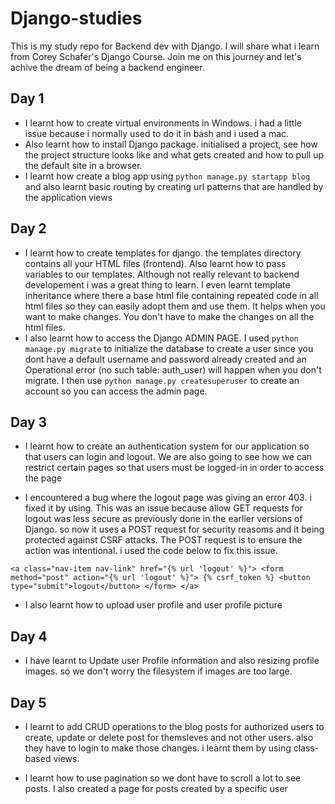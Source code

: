# Django-studies

This is my study repo for Backend dev with Django. I will share what i learn from Corey Schafer's Django Course. Join me on this journey and let's achive the dream of being a backend engineer. 


## Day 1 

- I learnt how to create virtual environments in Windows. i had a little issue because i normally used to do it in bash and i used a mac. 
- Also learnt how to install Django package. initialised a project, see how the project structure looks like and what gets created and how to pull up the default site in a browser. 
- I learnt how create a blog app using `python manage.py startapp blog` and also learnt basic routing by creating url patterns that are handled by the application views

## Day 2 
- I learnt how to create templates for django. the templates directory contains all your HTML files (frontend). Also learnt how to pass variables to our templates. Although not really relevant to backend developement i was a great thing to learn. I even learnt template inheritance where there a base html file containing repeated code in all html files so they can easily adopt them and use them. It helps when you want to make changes. You don't have to make the changes on all the html files.  
- I also learnt how to access the Django ADMIN PAGE. I used   `python manage.py migrate` to initialize the database to create a user since you dont have a default username and password already created and an Operational error (no such table: auth_user) will happen when you don't migrate. I then use `python manage.py createsuperuser` to create an account so you can access the admin page. 

## Day 3 
- I learnt how to create an authentication system for our application so that users can login and logout. We are also going to see how we can restrict certain pages so that users must be logged-in in order to access the page

- I encountered a bug where the logout page was giving an error 403. i fixed it by using. This was an issue because allow GET requests for logout was less secure as previously done in the earlier versions of Django. so now it uses a POST request for security reasoms and it being protected against CSRF attacks. The POST request is to ensure the action was intentional.  i used the code below to fix this issue. 

``<a class="nav-item nav-link" href="{% url 'logout' %}">
                    <form method="post" action="{% url 'logout' %}">
                      {% csrf_token %}
                      <button type="submit">logout</button>
                  </form>
                  </a>``

- I also learnt how to upload user profile and user profile picture 



## Day 4 

- I have learnt to Update user Profile information  and also resizing profile images. so we don't worry the filesystem if images are too large.

## Day 5

- I learnt to add CRUD operations to the blog posts for authorized users to create, update or delete post for themsleves and not other users. also they have to login to make those changes. 
i learnt them by using class-based views. 

- I learnt how to use pagination so we dont have to scroll a lot to see posts. I also created a page for posts created by a specific user





